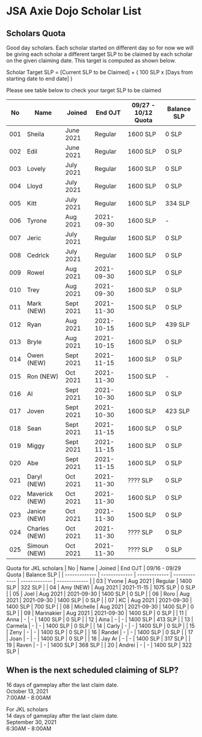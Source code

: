 # JSA Axie Dojo Scholar List



## Scholars Quota
Good day scholars. Each scholar started on different day so for now we will be giving each scholar a different target SLP to be claimed by each scholar on the given claiming date. This target is computed as shown below.  
  
Scholar Target SLP = [Current SLP to be Claimed] + ( 100 SLP x [Days from starting date to end date] )  
  
Please see table below to check your target SLP to be claimed

| No  | Name | Joined | End OJT | 09/27 - 10/12 Quota | Balance SLP |
| ------------- | ------------- | ------------- | ------------- | ------------- | ------------- |
| 001  | Sheila  | June 2021 | Regular | 1600 SLP | 0 SLP |
| 002  | Edil | June 2021 | Regular | 1600 SLP | 0 SLP |
| 003  | Lovely  | July 2021 | Regular | 1600 SLP | 0 SLP |
| 004  | Lloyd | July 2021 | Regular | 1600 SLP | 0 SLP |
| 005  | Kitt | July 2021 | Regular | 1600 SLP | 334 SLP |
| 006  | Tyrone | Aug 2021 | 2021-09-30 | 1600 SLP | - |
| 007  | Jeric | July 2021 | Regular | 1600 SLP | 0 SLP |
| 008  | Cedrick | July 2021 | Regular | 1600 SLP | 0 SLP |
| 009  | Rowel | Aug 2021 | 2021-09-30 | 1600 SLP | 0 SLP |
| 010  | Trey | Aug 2021 | 2021-09-30 | 1600 SLP | 0 SLP |
| 011  | Mark (NEW) | Sept 2021 | 2021-11-30 | 1500 SLP | 0 SLP |
| 012  | Ryan | Aug 2021 | 2021-10-15 | 1600 SLP | 439 SLP |
| 013  | Bryle | Aug 2021 | 2021-10-15 | 1600 SLP | 0 SLP |
| 014  | Owen (NEW) | Sept 2021 | 2021-11-15 | 1600 SLP | 0 SLP |
| 015  | Ron (NEW) | Oct 2021 | 2021-11-30 | 1500 SLP | - |
| 016  | Al | Sept 2021 | 2021-10-30 | 1600 SLP | 0 SLP |
| 017  | Joven | Sept 2021 | 2021-10-30 | 1600 SLP | 423 SLP |
| 018  | Sean | Sept 2021 | 2021-11-15 | 1600 SLP | 0 SLP |
| 019  | Miggy | Sept 2021 | 2021-11-15 | 1600 SLP | 0 SLP |
| 020  | Abe | Sept 2021 | 2021-11-15 | 1600 SLP | 0 SLP |
| 021  | Daryl (NEW) | Oct 2021 | 2021-11-30 | ???? SLP | 0 SLP |
| 022  | Maverick (NEW) | Oct 2021 | 2021-11-30 | 1600 SLP | 0 SLP |
| 023  | Janice (NEW) | Oct 2021 | 2021-11-30 | 1500 SLP | 0 SLP |
| 024  | Charles (NEW) | Oct 2021 | 2021-11-30 | ???? SLP | 0 SLP |
| 025  | Simoun (NEW) | Oct 2021 | 2021-11-30 | ???? SLP | 0 SLP |
  
Quota for JKL scholars
| No  | Name | Joined | End OJT | 09/16 - 09/29 Quota | Balance SLP |
| ------------- | ------------- | ------------- | ------------- | ------------- | ------------- |
| 03  | Yvone | Aug 2021 | Regular | 1400 SLP | 322 SLP |
| 04  | Amy (NEW) | Aug 2021 | 2021-11-15 | 1075 SLP | 0 SLP |
| 05  | Joel | Aug 2021 | 2021-09-30 | 1400 SLP | 0 SLP |
| 06  | Roro | Aug 2021 | 2021-09-30 | 1400 SLP | 0 SLP |
| 07  | KC | Aug 2021 | 2021-09-30 | 1400 SLP | 700 SLP |
| 08  | Michelle | Aug 2021 | 2021-09-30 | 1400 SLP | 0 SLP |
| 09  | Marinakier | Aug 2021 | 2021-09-30 | 1400 SLP | 0 SLP |
| 11  | Anna | - | - | 1400 SLP | 0 SLP |
| 12  | Aina | - | - | 1400 SLP | 413 SLP |
| 13  | Carmela | - | - | 1400 SLP | 0 SLP |
| 14  | Carly | - | - | 1400 SLP | 0 SLP |
| 15  | Zeny | - | - | 1400 SLP | 0 SLP |
| 16  | Randel | - | - | 1400 SLP | 0 SLP |
| 17  | Joan | - | - | 1400 SLP | 0 SLP |
| 18  | Jay Ar | - | - | 1400 SLP | 317 SLP |
| 19  | Raven | - | - | 1400 SLP | 368 SLP |
| 20  | Andrei | - | - | 1400 SLP | 322 SLP |

## When is the next scheduled claiming of SLP?
16 days of gameplay after the last claim date.  
October 13, 2021  
7:00AM - 8:00AM
  
For JKL scholars  
14 days of gameplay after the last claim date.  
September 30, 2021  
6:30AM - 8:00AM
<!--
## Scholars Record
| Name  | 06 | 07/15  | 07/30  | 08/14  |
| ------------- | ------------- | ------------- | ------------- | ------------- |
| Sheila  | O  | O  | O | Ongoing |
| Edil  | O | O  | O | Ongoing |
| Lovely  | NA  | X | O  | Ongoing |
| Lloyd  | NA  | X | O  | Ongoing |
| Kitt  | NA  | NA | O  | Ongoing |
| Tyrone | NA  | NA | NA  | Ongoing |
| Jeric | NA  | NA | O  | Ongoing |
| Cedrick | NA  | NA | X  | Ongoing |
| Rowel | NA  | NA | NA  | Ongoing |
| Trey | NA  | NA | NA  | Ongoing |
  
-->
